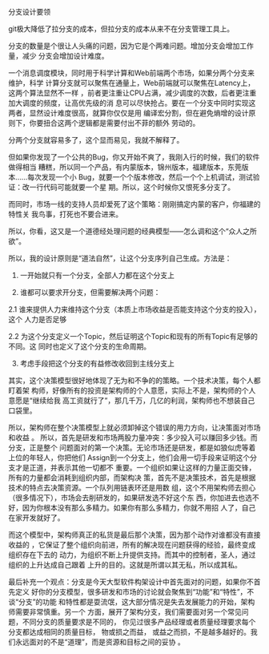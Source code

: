    
分支设计要领

git极大降低了拉分支的成本，但拉分支的成本从来不在分支管理工具上。

分支的数量是个很让人头痛的问题，因为它是个两难问题。增加分支会增加工作量，减少
分支会增加设计难度。

一个消息调度模块，同时用于科学计算和Web前端两个市场，如果分两个分支来维护，科学
计算分支就可以聚焦在通量上，Web前端就可以聚焦在Latency上，这两个算法显然不一样
，前者更注重让CPU占满，减少调度的次数，后者更注重加大调度的频度，让高优先级的消
息可以尽快抢占。要在一个分支中同时实现这两者，显然设计难度很高，就算你仅仅是用
编译宏分割，但在避免熵增的设计原则下，你要扭合这两个逻辑都是需要付出不菲的额外
劳动的。

分两个分支就容易多了，这个显而易见，我就不解释了。

但如果你发现了一个公共的Bug，你又开始不爽了，我刚入行的时候，我们的软件做得相当
糟糕，所以同一个产品，有内蒙版本，锦州版本，福建版本，东莞版本……每次发现一个小
Bug，就要一个个版本修改，然后一个个上机调试，测试验证：改一行代码可能就要一个星
期。所以，这个时候你又恨死多分支了。

而同时，市场一线的支持人员却爱死了这个策略：刚刚搞定内蒙的客户，你福建的特性关
我鸟事，打死也不要合进来。

所以，你看，这又是一个道德经处理问题的经典模型——怎么调和这个“众人之所欲”。

所以，我的设计原则是“道法自然”，让这个分支序列自己生成。方法是：

1. 一开始就只有一个分支，全部人力都在这个分支上

2. 谁都可以要求开分支，但需要解决两个问题：

2.1 谁来提供人力来维持这个分支（本质上市场收益是否能支持这个分支的投入），这个
人力是否足够

2.2 为这个分支定义一个Topic，然后证明这个Topic和现有的所有Topic有足够的不同。这
同时也定义了这个分支的生命周期。

3. 考虑手段把这个分支的有益修改收回到主线分支上

其实，这个决策模型很好地体现了无为和不争的的策略。一个技术决策，每个人都盯着架
构师，好像所有的投资是架构师的个人意愿，实际上不是，架构师的个人意愿是“继续给我
高工资就行了”，那几千万，几亿的利润，架构师也不想装自己口袋里。

所以，架构师在整个决策模型上就必须卸掉这个错误的用力方向，让决策面对市场和收益
。 所以，首先是研发和市场两股力量冲突：多少投入可以赚回多少钱。而分支，正是整个
问题面对的第一个决策。无论市场还是研发，都是如狼似虎等着上位的年轻人，你把他们
Assign到一个分支上，他们会用一切手段来证明这个分支才是正道，并表示其他一切都不
重要。一个组织如果让这样的力量正面交锋，所有的力量都会消耗到组织内部，而架构决
策，首先不是决策技术，首先是根据技术的特点去决策资源。一个队列用链表环还是用数
组，这个不用架构师去担心（很多情况下），市场会去削研发的，如果研发选不好这个东
西，你加进去也选不好，因为你根本没有那么多精力。如果你有那么多精力，你就不用招
人了，自己在家开发就好了。

而这个模型中，架构师真正的私货是最后那个决策，因为那个动作对谁都没有直接收益的
，它保证了整个组织向前进，所有的解决现在问题获得的经验，最终变成组织存在下去的
动力，为组织不断上升提供支持。而其中的控制者，圣人，通过组织的上升达成自己跟着
上升的目的。这就是所谓以其无私，所以成其私。

最后补充一个观点：分支是今天大型软件构架设计中首先面对的问题，如果你不首先定义
好你的分支模型，很多研发和市场的讨论就会聚焦到“功能”和“特性”，不谈“分支”的功能
和特性都是耍流氓，这大部分情况是失去发展能力的开始，架构师需要非常慎重。另一个
方面，展开了架构分支，我们需要面对另一个常见问题，不同分支的质量要求是不同的，
你见过很多产品经理或者质量经理要求每个分支都达成相同的质量目标， 物或损之而益，
或益之而损，不是越多越好的。我们永远面对的不是“道理”，而是资源和目标之间的妥协
。
